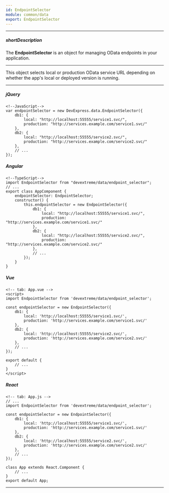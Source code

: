 ```yaml
---
id: EndpointSelector
module: common/data
export: EndpointSelector
---
```

---
##### shortDescription
The **EndpointSelector** is an object for managing OData endpoints in your application.

---
This object selects local or production OData service URL depending on whether the app's local or deployed version is running.

---
##### jQuery

    <!--JavaScript-->
    var endpointSelector = new DevExpress.data.EndpointSelector({
        db1: {
            local: "http://localhost:55555/service1.svc/",
            production: "http://services.example.com/service1.svc/"
        },
        db2: {
            local: "http://localhost:55555/service2.svc/",
            production: "http://services.example.com/service2.svc/"
        },
        // ...
    });

##### Angular

    <!--TypeScript-->
    import EndpointSelector from "devextreme/data/endpoint_selector";
    // ...
    export class AppComponent {
        endpointSelector: EndpointSelector;
        constructor() {
            this.endpointSelector = new EndpointSelector({
                db1: {
                    local: "http://localhost:55555/service1.svc/",
                    production: "http://services.example.com/service1.svc/"
                },
                db2: {
                    local: "http://localhost:55555/service2.svc/",
                    production: "http://services.example.com/service2.svc/"
                },
                // ...
            });
        }
    }

##### Vue

    <!-- tab: App.vue -->
    <script>
    import EndpointSelector from 'devextreme/data/endpoint_selector';

    const endpointSelector = new EndpointSelector({
        db1: {
            local: 'http://localhost:55555/service1.svc/',
            production: 'http://services.example.com/service1.svc/'
        },
        db2: {
            local: 'http://localhost:55555/service2.svc/',
            production: 'http://services.example.com/service2.svc/'
        },
        // ...
    });

    export default {
        // ...
    }
    </script>

##### React

    <!-- tab: App.js -->
    // ...
    import EndpointSelector from 'devextreme/data/endpoint_selector';

    const endpointSelector = new EndpointSelector({
        db1: {
            local: 'http://localhost:55555/service1.svc/',
            production: 'http://services.example.com/service1.svc/'
        },
        db2: {
            local: 'http://localhost:55555/service2.svc/',
            production: 'http://services.example.com/service2.svc/'
        },
        // ...
    });

    class App extends React.Component {
        // ...
    }
    export default App;

---